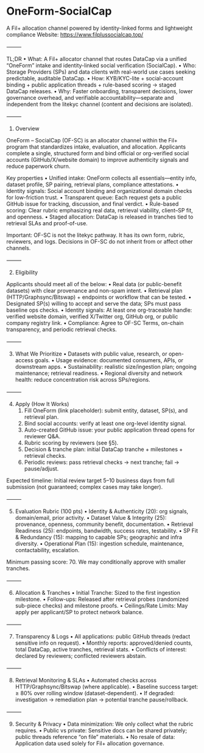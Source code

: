 # OneForm-SocialCap

A Fil+ allocation channel powered by identity-linked forms and lightweight compliance
Website: https://www.filplussocialcap.top/

⸻

TL;DR
	•	What: A Fil+ allocator channel that routes DataCap via a unified “OneForm” intake and identity-linked social verification (SocialCap).
	•	Who: Storage Providers (SPs) and data clients with real-world use cases seeking predictable, auditable DataCap.
	•	How: KYB/KYC-lite + social-account binding + public application threads + rule-based scoring → staged DataCap releases.
	•	Why: Faster onboarding, transparent decisions, lower governance overhead, and verifiable accountability—separate and independent from the litekyc channel (content and decisions are isolated).

⸻

1) Overview

OneForm – SocialCap (OF-SC) is an allocator channel within the Fil+ program that standardizes intake, evaluation, and allocation. Applicants complete a single, structured form and bind official or org-verified social accounts (GitHub/X/website domain) to improve authenticity signals and reduce paperwork churn.

Key properties
	•	Unified intake: OneForm collects all essentials—entity info, dataset profile, SP pairing, retrieval plans, compliance attestations.
	•	Identity signals: Social account binding and organizational domain checks for low-friction trust.
	•	Transparent queue: Each request gets a public GitHub issue for tracking, discussion, and final verdict.
	•	Rule-based scoring: Clear rubric emphasizing real data, retrieval viability, client–SP fit, and openness.
	•	Staged allocation: DataCap is released in tranches tied to retrieval SLAs and proof-of-use.

Important: OF-SC is not the litekyc pathway. It has its own form, rubric, reviewers, and logs. Decisions in OF-SC do not inherit from or affect other channels.

⸻

2) Eligibility

Applicants should meet all of the below:
	•	Real data (or public-benefit datasets) with clear provenance and non-spam intent.
	•	Retrieval plan (HTTP/Graphsync/Bitswap) + endpoints or workflow that can be tested.
	•	Designated SP(s) willing to accept and serve the data; SPs must pass baseline ops checks.
	•	Identity signals: At least one org-traceable handle: verified website domain, verified X/Twitter org, GitHub org, or public company registry link.
	•	Compliance: Agree to OF-SC Terms, on-chain transparency, and periodic retrieval checks.

⸻

3) What We Prioritize
	•	Datasets with public value, research, or open-access goals.
	•	Usage evidence: documented consumers, APIs, or downstream apps.
	•	Sustainability: realistic size/ingestion plan; ongoing maintenance; retrieval readiness.
	•	Regional diversity and network health: reduce concentration risk across SPs/regions.

⸻

4) Apply (How It Works)
	1.	Fill OneForm (link placeholder): submit entity, dataset, SP(s), and retrieval plan.
	2.	Bind social accounts: verify at least one org-level identity signal.
	3.	Auto-created GitHub issue: your public application thread opens for reviewer Q&A.
	4.	Rubric scoring by reviewers (see §5).
	5.	Decision & tranche plan: initial DataCap tranche + milestones + retrieval checks.
	6.	Periodic reviews: pass retrieval checks → next tranche; fail → pause/adjust.

Expected timeline: Initial review target 5–10 business days from full submission (not guaranteed; complex cases may take longer).

⸻

5) Evaluation Rubric (100 pts)
	•	Identity & Authenticity (20): org signals, domain/email, prior activity.
	•	Dataset Value & Integrity (25): provenance, openness, community benefit, documentation.
	•	Retrieval Readiness (25): endpoints, bandwidth, success rates, testability.
	•	SP Fit & Redundancy (15): mapping to capable SPs; geographic and infra diversity.
	•	Operational Plan (15): ingestion schedule, maintenance, contactability, escalation.

Minimum passing score: 70. We may conditionally approve with smaller tranches.

⸻

6) Allocation & Tranches
	•	Initial Tranche: Sized to the first ingestion milestone.
	•	Follow-ups: Released after retrieval probes (randomized sub-piece checks) and milestone proofs.
	•	Ceilings/Rate Limits: May apply per applicant/SP to protect network balance.

⸻

7) Transparency & Logs
	•	All applications: public GitHub threads (redact sensitive info on request).
	•	Monthly reports: approved/denied counts, total DataCap, active tranches, retrieval stats.
	•	Conflicts of interest: declared by reviewers; conflicted reviewers abstain.

⸻

8) Retrieval Monitoring & SLAs
	•	Automated checks across HTTP/Graphsync/Bitswap (where applicable).
	•	Baseline success target: ≥ 80% over rolling window (dataset-dependent).
	•	If degraded: investigation → remediation plan → potential tranche pause/rollback.

⸻

9) Security & Privacy
	•	Data minimization: We only collect what the rubric requires.
	•	Public vs private: Sensitive docs can be shared privately; public threads reference “on file” materials.
	•	No resale of data: Application data used solely for Fil+ allocation governance.
